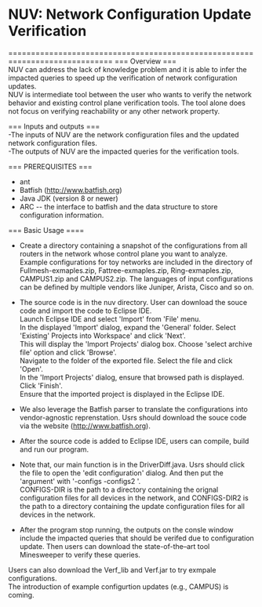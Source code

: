 # NUV: Network Configuration Update Verification
=============================================================================
=== Overview === <br>
NUV can address the lack of knowledge problem and it is able to infer the impacted queries to speed up the verification of network configuration updates. <br>
NUV is intermediate tool between the user who wants to verify the network behavior and existing control plane verification tools. The tool alone does not focus on verifying reachability or any other network property. <br>
 
=== Inputs and outputs === <br>
-The inputs of NUV are the network configuration files and the updated network configuration files. <br>
-The outputs of NUV are the impacted queries for the verification tools. <br>

=== PREREQUISITES ===
- ant
- Batfish (http://www.batfish.org) 
- Java JDK (version 8 or newer)
- ARC -- the interface to batfish and the data structure to store configuration 
  information. <br>

=== Basic Usage ====

- Create a directory containing a snapshot of the configurations from all routers in the network whose control plane you want to analyze. Example configurations for toy networks are included in the directory of Fullmesh-exmaples.zip, Fattree-exmaples.zip, Ring-exmaples.zip, CAMPUS1.zip and CAMPUS2.zip. The languages of input configurations can be defined by multiple vendors like Juniper, Arista, Cisco and
so on.

- The source code is in the nuv directory. User can download the souce code and import the code to Eclipse IDE. <br>
   Launch Eclipse IDE and select 'Import' from 'File' menu. <br>
   In the displayed 'Import' dialog, expand the 'General' folder. Select 'Existing' Projects into Workspace' and click 'Next'. <br>
   This will display the 'Import Projects' dialog box. Choose 'select archive file' option and click 'Browse'. <br>
   Navigate to the folder of the exported file. Select the file and click 'Open'. <br>
   In the 'Import Projects' dialog, ensure that browsed path is displayed. Click 'Finish'. <br>
   Ensure that the imported project is displayed in the Eclipse IDE. <br>

- We also leverage the Batfish parser to translate the configurations into vendor-agnostic reprenstation. Usrs should download the souce code via the website (http://www.batfish.org). <br>

- After the source code is added to Eclipse IDE, users can compile, build and run our program. <br>

- Note that, our main function is in the DriverDiff.java. Usrs should click the file to open the 'edit configuration' dialog.  And then put the 'argument' with '-configs <CONFIGS-DIR> -configs2  <CONFIGS-DIR2>'. <br>
CONFIGS-DIR is the path to a directory containing the orignal configuration files for all devices in the network, and CONFIGS-DIR2 is the path to a directory containing the update configuration files for all devices in the network.<br>
- After the program stop running, the outputs on the consle window include the impacted queries that should be verifed due to configuration update. Then users can download the state-of-the–art tool Minesweeper to verify these queries. 

Users can  also download the Verf_lib and Verf.jar to try exmpale configurations. <br>
The introduction of example configurtion updates (e.g., CAMPUS) is coming. 




